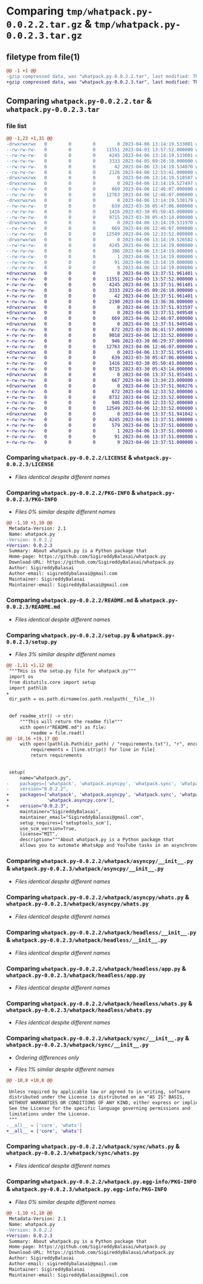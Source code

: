 # Comparing `tmp/whatpack.py-0.0.2.2.tar.gz` & `tmp/whatpack.py-0.0.2.3.tar.gz`

## filetype from file(1)

```diff
@@ -1 +1 @@
-gzip compressed data, was "whatpack.py-0.0.2.2.tar", last modified: Thu Apr  6 13:14:19 2023, max compression
+gzip compressed data, was "whatpack.py-0.0.2.3.tar", last modified: Thu Apr  6 13:37:51 2023, max compression
```

## Comparing `whatpack.py-0.0.2.2.tar` & `whatpack.py-0.0.2.3.tar`

### file list

```diff
@@ -1,23 +1,31 @@
-drwxrwxrwx   0        0        0        0 2023-04-06 13:14:19.533001 whatpack.py-0.0.2.2/
--rw-rw-rw-   0        0        0    11551 2023-04-03 13:57:52.000000 whatpack.py-0.0.2.2/LICENSE
--rw-rw-rw-   0        0        0     4245 2023-04-06 13:14:19.533001 whatpack.py-0.0.2.2/PKG-INFO
--rw-rw-rw-   0        0        0     3333 2023-04-05 09:26:10.000000 whatpack.py-0.0.2.2/README.md
--rw-rw-rw-   0        0        0       42 2023-04-06 13:14:19.534070 whatpack.py-0.0.2.2/setup.cfg
--rw-rw-rw-   0        0        0     2126 2023-04-06 12:53:41.000000 whatpack.py-0.0.2.2/setup.py
-drwxrwxrwx   0        0        0        0 2023-04-06 13:14:19.518507 whatpack.py-0.0.2.2/whatpack/
-drwxrwxrwx   0        0        0        0 2023-04-06 13:14:19.527497 whatpack.py-0.0.2.2/whatpack/asyncpy/
--rw-rw-rw-   0        0        0      669 2023-04-06 12:46:07.000000 whatpack.py-0.0.2.2/whatpack/asyncpy/__init__.py
--rw-rw-rw-   0        0        0    12763 2023-04-06 12:46:07.000000 whatpack.py-0.0.2.2/whatpack/asyncpy/whats.py
-drwxrwxrwx   0        0        0        0 2023-04-06 13:14:19.530179 whatpack.py-0.0.2.2/whatpack/headless/
--rw-rw-rw-   0        0        0      639 2023-03-30 05:47:06.000000 whatpack.py-0.0.2.2/whatpack/headless/__init__.py
--rw-rw-rw-   0        0        0     1416 2023-03-30 05:50:43.000000 whatpack.py-0.0.2.2/whatpack/headless/app.py
--rw-rw-rw-   0        0        0     9715 2023-03-30 05:43:14.000000 whatpack.py-0.0.2.2/whatpack/headless/whats.py
-drwxrwxrwx   0        0        0        0 2023-04-06 13:14:19.531970 whatpack.py-0.0.2.2/whatpack/sync/
--rw-rw-rw-   0        0        0      669 2023-04-06 12:46:07.000000 whatpack.py-0.0.2.2/whatpack/sync/__init__.py
--rw-rw-rw-   0        0        0    12549 2023-04-06 12:33:52.000000 whatpack.py-0.0.2.2/whatpack/sync/whats.py
-drwxrwxrwx   0        0        0        0 2023-04-06 13:14:19.526582 whatpack.py-0.0.2.2/whatpack.py.egg-info/
--rw-rw-rw-   0        0        0     4245 2023-04-06 13:14:19.000000 whatpack.py-0.0.2.2/whatpack.py.egg-info/PKG-INFO
--rw-rw-rw-   0        0        0      386 2023-04-06 13:14:19.000000 whatpack.py-0.0.2.2/whatpack.py.egg-info/SOURCES.txt
--rw-rw-rw-   0        0        0        1 2023-04-06 13:14:19.000000 whatpack.py-0.0.2.2/whatpack.py.egg-info/dependency_links.txt
--rw-rw-rw-   0        0        0       91 2023-04-06 13:14:19.000000 whatpack.py-0.0.2.2/whatpack.py.egg-info/requires.txt
--rw-rw-rw-   0        0        0        9 2023-04-06 13:14:19.000000 whatpack.py-0.0.2.2/whatpack.py.egg-info/top_level.txt
+drwxrwxrwx   0        0        0        0 2023-04-06 13:37:51.961401 whatpack.py-0.0.2.3/
+-rw-rw-rw-   0        0        0    11551 2023-04-03 13:57:52.000000 whatpack.py-0.0.2.3/LICENSE
+-rw-rw-rw-   0        0        0     4245 2023-04-06 13:37:51.961401 whatpack.py-0.0.2.3/PKG-INFO
+-rw-rw-rw-   0        0        0     3333 2023-04-05 09:26:10.000000 whatpack.py-0.0.2.3/README.md
+-rw-rw-rw-   0        0        0       42 2023-04-06 13:37:51.961401 whatpack.py-0.0.2.3/setup.cfg
+-rw-rw-rw-   0        0        0     2190 2023-04-06 13:36:38.000000 whatpack.py-0.0.2.3/setup.py
+drwxrwxrwx   0        0        0        0 2023-04-06 13:37:51.933597 whatpack.py-0.0.2.3/whatpack/
+drwxrwxrwx   0        0        0        0 2023-04-06 13:37:51.949548 whatpack.py-0.0.2.3/whatpack/asyncpy/
+-rw-rw-rw-   0        0        0      669 2023-04-06 12:46:07.000000 whatpack.py-0.0.2.3/whatpack/asyncpy/__init__.py
+drwxrwxrwx   0        0        0        0 2023-04-06 13:37:51.949548 whatpack.py-0.0.2.3/whatpack/asyncpy/core/
+-rw-rw-rw-   0        0        0      672 2023-03-30 06:41:57.000000 whatpack.py-0.0.2.3/whatpack/asyncpy/core/__init__.py
+-rw-rw-rw-   0        0        0     9018 2023-04-06 12:33:52.000000 whatpack.py-0.0.2.3/whatpack/asyncpy/core/core_.py
+-rw-rw-rw-   0        0        0      946 2023-03-30 06:29:37.000000 whatpack.py-0.0.2.3/whatpack/asyncpy/core/exceptions.py
+-rw-rw-rw-   0        0        0    12763 2023-04-06 12:46:07.000000 whatpack.py-0.0.2.3/whatpack/asyncpy/whats.py
+drwxrwxrwx   0        0        0        0 2023-04-06 13:37:51.955491 whatpack.py-0.0.2.3/whatpack/headless/
+-rw-rw-rw-   0        0        0      639 2023-03-30 05:47:06.000000 whatpack.py-0.0.2.3/whatpack/headless/__init__.py
+-rw-rw-rw-   0        0        0     1416 2023-03-30 05:50:43.000000 whatpack.py-0.0.2.3/whatpack/headless/app.py
+-rw-rw-rw-   0        0        0     9715 2023-03-30 05:43:14.000000 whatpack.py-0.0.2.3/whatpack/headless/whats.py
+drwxrwxrwx   0        0        0        0 2023-04-06 13:37:51.955491 whatpack.py-0.0.2.3/whatpack/sync/
+-rw-rw-rw-   0        0        0      667 2023-04-06 13:34:23.000000 whatpack.py-0.0.2.3/whatpack/sync/__init__.py
+drwxrwxrwx   0        0        0        0 2023-04-06 13:37:51.960276 whatpack.py-0.0.2.3/whatpack/sync/core/
+-rw-rw-rw-   0        0        0      672 2023-04-06 12:33:52.000000 whatpack.py-0.0.2.3/whatpack/sync/core/__init__.py
+-rw-rw-rw-   0        0        0     8732 2023-04-06 12:33:52.000000 whatpack.py-0.0.2.3/whatpack/sync/core/core_.py
+-rw-rw-rw-   0        0        0      946 2023-04-06 12:33:52.000000 whatpack.py-0.0.2.3/whatpack/sync/core/exceptions.py
+-rw-rw-rw-   0        0        0    12549 2023-04-06 12:33:52.000000 whatpack.py-0.0.2.3/whatpack/sync/whats.py
+drwxrwxrwx   0        0        0        0 2023-04-06 13:37:51.941042 whatpack.py-0.0.2.3/whatpack.py.egg-info/
+-rw-rw-rw-   0        0        0     4245 2023-04-06 13:37:51.000000 whatpack.py-0.0.2.3/whatpack.py.egg-info/PKG-INFO
+-rw-rw-rw-   0        0        0      579 2023-04-06 13:37:51.000000 whatpack.py-0.0.2.3/whatpack.py.egg-info/SOURCES.txt
+-rw-rw-rw-   0        0        0        1 2023-04-06 13:37:51.000000 whatpack.py-0.0.2.3/whatpack.py.egg-info/dependency_links.txt
+-rw-rw-rw-   0        0        0       91 2023-04-06 13:37:51.000000 whatpack.py-0.0.2.3/whatpack.py.egg-info/requires.txt
+-rw-rw-rw-   0        0        0        9 2023-04-06 13:37:51.000000 whatpack.py-0.0.2.3/whatpack.py.egg-info/top_level.txt
```

### Comparing `whatpack.py-0.0.2.2/LICENSE` & `whatpack.py-0.0.2.3/LICENSE`

 * *Files identical despite different names*

### Comparing `whatpack.py-0.0.2.2/PKG-INFO` & `whatpack.py-0.0.2.3/PKG-INFO`

 * *Files 0% similar despite different names*

```diff
@@ -1,10 +1,10 @@
 Metadata-Version: 2.1
 Name: whatpack.py
-Version: 0.0.2.2
+Version: 0.0.2.3
 Summary: About whatpack.py is a Python package that
 Home-page: https://github.com/SigireddyBalasai/whatpack.py
 Download-URL: https://github.com/SigireddyBalasai/whatpack.py
 Author: SigireddyBalasai
 Author-email: sigireddybalasai@gmail.com
 Maintainer: SigireddyBalasai
 Maintainer-email: SigireddyBalasai@gmail.com
```

### Comparing `whatpack.py-0.0.2.2/README.md` & `whatpack.py-0.0.2.3/README.md`

 * *Files identical despite different names*

### Comparing `whatpack.py-0.0.2.2/setup.py` & `whatpack.py-0.0.2.3/setup.py`

 * *Files 3% similar despite different names*

```diff
@@ -1,11 +1,12 @@
 """THis is the setup.py file for whatpack.py"""
 import os
 from distutils.core import setup
 import pathlib
+
 dir_path = os.path.dirname(os.path.realpath(__file__))
 
 
 def readme_str() -> str:
     """This will return the readme file"""
     with open(r"README.md") as file:
         readme = file.read()
@@ -18,16 +19,17 @@
     with open((pathlib.Path(dir_path) / "requirements.txt"), "r", encoding="UTF-8") as file:
         requirements = [line.strip() for line in file]
         return requirements
 
 
 setup(
     name="whatpack.py",
-    packages=['whatpack', 'whatpack.asyncpy', 'whatpack.sync', 'whatpack.headless'],
-    version="0.0.2.2",
+    packages=['whatpack', 'whatpack.asyncpy', 'whatpack.sync', 'whatpack.headless', 'whatpack.sync.core',
+              'whatpack.asyncpy.core'],
+    version="0.0.2.3",
     maintainer="SigireddyBalasai",
     maintainer_email="SigireddyBalasai@gmail.com",
     setup_requires=['setuptools_scm'],
     use_scm_version=True,
     license="MIT",
     description="""About whatpack.py is a Python package that
     allows you to automate WhatsApp and YouTube tasks in an asynchronous
```

### Comparing `whatpack.py-0.0.2.2/whatpack/asyncpy/__init__.py` & `whatpack.py-0.0.2.3/whatpack/asyncpy/__init__.py`

 * *Files identical despite different names*

### Comparing `whatpack.py-0.0.2.2/whatpack/asyncpy/whats.py` & `whatpack.py-0.0.2.3/whatpack/asyncpy/whats.py`

 * *Files identical despite different names*

### Comparing `whatpack.py-0.0.2.2/whatpack/headless/__init__.py` & `whatpack.py-0.0.2.3/whatpack/headless/__init__.py`

 * *Files identical despite different names*

### Comparing `whatpack.py-0.0.2.2/whatpack/headless/app.py` & `whatpack.py-0.0.2.3/whatpack/headless/app.py`

 * *Files identical despite different names*

### Comparing `whatpack.py-0.0.2.2/whatpack/headless/whats.py` & `whatpack.py-0.0.2.3/whatpack/headless/whats.py`

 * *Files identical despite different names*

### Comparing `whatpack.py-0.0.2.2/whatpack/sync/__init__.py` & `whatpack.py-0.0.2.3/whatpack/sync/__init__.py`

 * *Ordering differences only*

 * *Files 1% similar despite different names*

```diff
@@ -10,8 +10,8 @@
 
 Unless required by applicable law or agreed to in writing, software
 distributed under the License is distributed on an "AS IS" BASIS,
 WITHOUT WARRANTIES OR CONDITIONS OF ANY KIND, either express or implied.
 See the License for the specific language governing permissions and
 limitations under the License.
 """
-__all__ = ['core', 'whats']
+__all__ = ['core', 'whats']
```

### Comparing `whatpack.py-0.0.2.2/whatpack/sync/whats.py` & `whatpack.py-0.0.2.3/whatpack/sync/whats.py`

 * *Files identical despite different names*

### Comparing `whatpack.py-0.0.2.2/whatpack.py.egg-info/PKG-INFO` & `whatpack.py-0.0.2.3/whatpack.py.egg-info/PKG-INFO`

 * *Files 0% similar despite different names*

```diff
@@ -1,10 +1,10 @@
 Metadata-Version: 2.1
 Name: whatpack.py
-Version: 0.0.2.2
+Version: 0.0.2.3
 Summary: About whatpack.py is a Python package that
 Home-page: https://github.com/SigireddyBalasai/whatpack.py
 Download-URL: https://github.com/SigireddyBalasai/whatpack.py
 Author: SigireddyBalasai
 Author-email: sigireddybalasai@gmail.com
 Maintainer: SigireddyBalasai
 Maintainer-email: SigireddyBalasai@gmail.com
```

